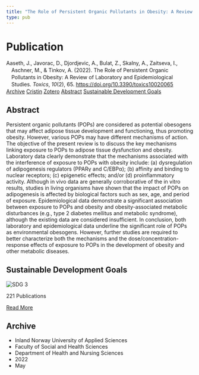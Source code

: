 ```yaml
---
title: "The Role of Persistent Organic Pollutants in Obesity: A Review of Laboratory and Epidemiological Studies"
type: pub
---
```

<h1>Publication</h1>
<article id="csl-bib-container-ZA8JFHUZ" class="csl-bib-container">
  <div class="csl-bib-body" style="line-height: 1.35; padding-left: 1em; text-indent:-1em;">
  <div class="csl-entry">Aaseth, J., Javorac, D., Djordjevic, A., Bulat, Z., Skalny, A., Zaitseva, I., Aschner, M., &amp; Tinkov, A. (2022). The Role of Persistent Organic Pollutants in Obesity: A Review of Laboratory and Epidemiological Studies. <i>Toxics</i>, <i>10</i>(2), 65. <a href="https://doi.org/10.3390/toxics10020065">https://doi.org/10.3390/toxics10020065</a></div>
</div>
  <div class="csl-bib-buttons">
    <a href="#taxonomy-article-ZA8JFHUZ" class="csl-bib-button">Archive</a>
    <a href="https://app.cristin.no/results/show.jsf?id=2026956" alt="Cristin URL" class="csl-bib-button">Cristin</a>
    <a href="http://zotero.org/groups/5022929/items/ZA8JFHUZ" alt="Zotero URL" class="csl-bib-button">Zotero</a>
    <a href="#abstract-article-ZA8JFHUZ" class="csl-bib-button">Abstract</a>
    <a href="#sdg-article-ZA8JFHUZ" class="csl-bib-button">Sustainable Development Goals</a>
  </div>
  <div id="csl-bib-meta-container-ZA8JFHUZ"></div>
</article>
<div id="csl-bib-meta-ZA8JFHUZ" class="csl-bib-meta">
  <article id="abstract-article-ZA8JFHUZ" class="abstract-article">
    <h1>Abstract</h1>
    Persistent organic pollutants (POPs) are considered as potential obesogens that may affect adipose tissue development and functioning, thus promoting obesity. However, various POPs may have different mechanisms of action. The objective of the present review is to discuss the key mechanisms linking exposure to POPs to adipose tissue dysfunction and obesity. Laboratory data clearly demonstrate that the mechanisms associated with the interference of exposure to POPs with obesity include: (a) dysregulation of adipogenesis regulators (PPARγ and C/EBPα); (b) affinity and binding to nuclear receptors; (c) epigenetic effects; and/or (d) proinflammatory activity. Although in vivo data are generally corroborative of the in vitro results, studies in living organisms have shown that the impact of POPs on adipogenesis is affected by biological factors such as sex, age, and period of exposure. Epidemiological data demonstrate a significant association between exposure to POPs and obesity and obesity-associated metabolic disturbances (e.g., type 2 diabetes mellitus and metabolic syndrome), although the existing data are considered insufficient. In conclusion, both laboratory and epidemiological data underline the significant role of POPs as environmental obesogens. However, further studies are required to better characterize both the mechanisms and the dose/concentration-response effects of exposure to POPs in the development of obesity and other metabolic diseases.
  </article>
  <article id="sdg-article-ZA8JFHUZ" class="sdg-article">
    <h1>Sustainable Development Goals</h1>
    <div class="sdg-container"><div id="sdg3" class="sdg">
<img src="{{< params subfolder >}}images/sdg/sdg03_en.png" class="image" alt="SDG 3">
<div class="sdg-overlay">
<p class="sdg-publication-count"><span>221</span> Publications</p>
<p><a href="https://sdgs.un.org/goals/goal3" class="sdg-read-more">Read More</a></p>
</div>
</div></div>
  </article>
  <article id="taxonomy-article-ZA8JFHUZ" class="taxonomy-article">
    <h1>Archive</h1>
    <ul>
      <li>Inland Norway University of Applied Sciences</li>
      <li>Faculty of Social and Health Sciences</li>
      <li>Department of Health and Nursing Sciences</li>
      <li>2022</li>
      <li>May</li>
    </ul>
  </article>
</div>
